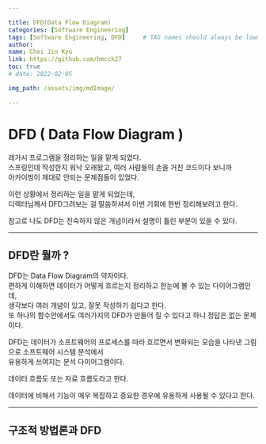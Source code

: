```yaml
---

title: DFD(Data Flow Diagram)
categories: [Software Engineering]
tags: [Software Engineering, DFD]     # TAG names should always be lowercase
author:
name: Choi Jin Kyu
link: https://github.com/hmcck27
toc: true
# date: 2022-02-05

img_path: /assets/img/mdImage/

---
```


# DFD ( Data Flow Diagram )

레가시 프로그램을 정리하는 일을 맡게 되었다.  
스프링인데 작성한지 워낙 오래돴고, 여러 사람들의 손을 거친 코드이다 보니까  
아카이빙이 제대로 안되는 문제점들이 있었다.  

이런 상황에서 정리하는 일을 맡게 되었는데,  
디렉터님께서 DFD그려보는 걸 말씀하셔서 이번 기회에 한번 정리해보려고 한다.  

참고로 나도 DFD는 친숙하지 않은 개념이라서 설명이 틀린 부분이 있을 수 있다.  

---

## DFD란 뭘까 ?

DFD는 Data Flow Diagram의 약자이다.  
편하게 이해하면 데이터가 어떻게 흐르는지 정리하고 한눈에 볼 수 있는 다이어그램인데,  
생각보다 여러 개념이 있고, 잘못 작성하기 쉽다고 한다.  
또 하나의 함수안에서도 여러가지의 DFD가 만들어 질 수 있다고 하니 정답은 없는 문제이다.  

DFD는 데이터가 소프트웨어의 프로세스를 따라 흐르면서 변화되는 모습을 나타낸 그림으로 소프트웨어 시스템 분석에서  
유용하게 쓰여지는 분석 다이어그램이다.  

데이터 흐름도 또는 자료 흐름도라고 한다.  

데이터에 비해서 기능이 매우 복잡하고 중요한 경우에 유용하게 사용될 수 있다고 한다.  

---

## 구조적 방법론과 DFD